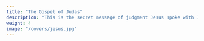 ```yaml
---
title: "The Gospel of Judas"
description: "This is the secret message of judgment Jesus spoke with Judas Iscariot over 8 days, 3 days before he celebrated Passover"
weight: 4
image: "/covers/jesus.jpg"
---
```

